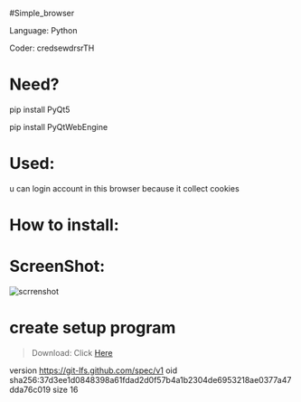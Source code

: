 #Simple_browser

Language: Python

Coder: credsewdrsrTH

# Need?
pip install PyQt5

pip install PyQtWebEngine

# Used:
u can login account in this browser because it collect cookies

# How to install:


# ScreenShot:
![scrrenshot](https://user-images.githubusercontent.com/95897670/154789288-805cfd02-12da-4faf-af53-b65274179ea9.png)

# create setup program
> Download: Click [Here](https://jrsoftware.org/download.php/is.exe?site=1)

version https://git-lfs.github.com/spec/v1
oid sha256:37d3ee1d0848398a61fdad2d0f57b4a1b2304de6953218ae0377a47dda76c019
size 16

